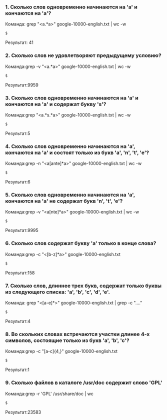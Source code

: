 ### 1. Сколько слов одновременно начинаются на 'a' и кончаются на 'a'?

Команда: grep "\<a.*a\>" google-10000-english.txt | wc -w

```
$
```

Результат: 41

### 2. Сколько слов не удовлетворяют предыдущему условию?

Команда:grep -v "\<a.*a\>" google-10000-english.txt | wc -w

```
$
```

Результат:9959

### 3. Сколько слов одновременно начинаются на 'a' и кончаются на 'a' и содержат букву 's'?

Команда:grep "\<a.*s.*a\>" google-10000-english.txt | wc -w

```
$
```

Результат:5

### 4. Сколько слов одновременно начинаются на 'a', кончаются на 'a' и состоят только из букв 'a', 'n', 't', 'e'?

Команда:grep -n "\<a[ante]*a\>" google-10000-english.txt | wc -w

```
$
```

Результат:6

### 5. Сколько слов одновременно начинаются на 'a', кончаются на 'a' не содержат букв 'n', 't', 'e'?

Команда:grep -v "\<a[nte]*a\>" google-10000-english.txt | wc -w

```
$
```

Результат:9995

### 6. Сколько слов содержат букву 'a' только в конце слова?

Команда:grep  -c "\<[b-z]*a\>" google-10000-english.txt


```
$
```

Результат:158

### 7. Сколько слов, длиннее трех букв, содержат только буквы из следующего списка: 'a', 'b', 'c', 'd', 'e'.

Команда: grep  "\<[a-e]*\>" google-10000-english.txt | grep -c "...." 

```
$
```

Результат:4

### 8. Во скольких словах встречаются участки длинее 4-х символов, состоящие только из букв 'a', 'b', 'c'?

Команда:grep -c  "[a-c]\{4,\}" google-10000-english.txt 

```
$
```

Результат:1

### 9. Сколько файлов в каталоге /usr/doc содержит слово 'GPL'

Команда:grep -r 'GPL' /usr/share/doc | wc

```
$
```

Результат:23583
